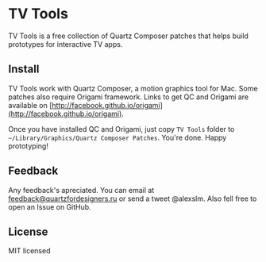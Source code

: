 # TV Tools
TV Tools is a free collection of Quartz Composer patches that helps build prototypes for interactive TV apps.

## Install
TV Tools work with Quartz Composer, a motion graphics tool for Mac. Some patches also require Origami framework. Links to get QC and Origami are available on [http://facebook.github.io/origami](http://facebook.github.io/origami).

Once you have installed QC and Origami, just copy ``TV Tools`` folder to ``~/Library/Graphics/Quartz Composer Patches``. You're done. Happy prototyping!

## Feedback
Any feedback's apreciated. You can email at feedback@quartzfordesigners.ru or send a tweet @alexslm. Also fell free to open an Issue on GitHub. 

## License
MIT licensed
